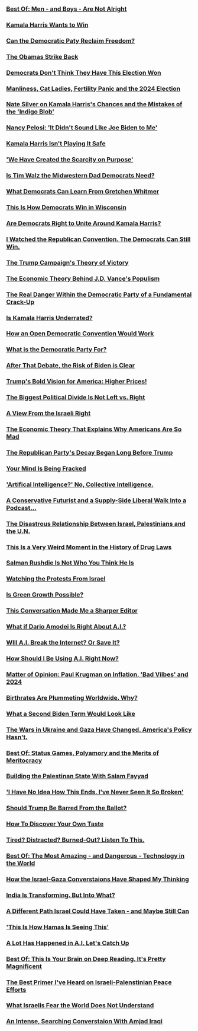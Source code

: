 ### [Best Of: Men - and Boys - Are Not Alright](https://open.spotify.com/episode/1H1khmaQynRdMtCvxenW9J?si=a46ba31de15f4dd0)
### [Kamala Harris Wants to Win](https://open.spotify.com/episode/3XxzCtzgvDj8Csz7zJfP2t?si=06abc217d4434777)
### [Can the Democratic Paty Reclaim Freedom?](https://open.spotify.com/episode/4EltbF8sGCB8PmhhC1624U?si=f71c7f7476f94d65)
### [The Obamas Strike Back](https://open.spotify.com/episode/4O3DJMYg9cfjdusbqb1txJ?si=6a43b3e0b585488a)
### [Democrats Don't Think They Have This Election Won](https://open.spotify.com/episode/6SIsRJ5obUO3OGxa0Y0YZB?si=25e7079d32c1469e)
### [Manliness, Cat Ladies, Fertility Panic and the 2024 Election](https://open.spotify.com/episode/4NEYde643tLD24yr2IoALR?si=4019e2131ac04ad2)
### [Nate Silver on Kamala Harris's Chances and the Mistakes of the 'Indigo Blob'](https://open.spotify.com/episode/2Hw8zd1rv1iLkdTgXmhCJp?si=61e2bd4797ab4146)
### [Nancy Pelosi: 'It Didn't Sound LIke Joe Biden to Me'](https://open.spotify.com/episode/6e7ePw8H7BHfBSXoOsIumF?si=d8508afdc97041a6)
### [Kamala Harris Isn't Playing It Safe](https://open.spotify.com/episode/1tHQrrtJ6pIqXTRjwIutQY?si=b7c31f2f57e54e23)
### ['We Have Created the Scarcity on Purpose'](https://open.spotify.com/episode/1fdkfTY94QjxcYD0w7oop7?si=aa291a5f4a0044b7)
### [Is Tim Walz the Midwestern Dad Democrats Need?](https://open.spotify.com/episode/4NtWPsVv7VbHq0giCwSJyY?si=3b15a74934cf409c)
### [What Democrats Can Learn From Gretchen Whitmer](https://open.spotify.com/episode/4eU8pkkYsOmhQWtv01UgDM?si=e7bda3f6d3b64343)
### [This Is How Democrats Win in Wisconsin](https://open.spotify.com/episode/3iTQlffkjn2PCfwJOpcV4X?si=1c2ed1693bdd4304)
### [Are Democrats Right to Unite Around Kamala Harris?](https://open.spotify.com/episode/19wi2iooPl5ATCZK8dPp0S?si=134ee9ebadb44b0b)
### [I Watched the Republican Convention. The Democrats Can Still Win.](https://open.spotify.com/episode/6r5WarKORPZzjtpapxJWkM?si=cb7f36cdf1ab4010)
### [The Trump Campaign's Theory of Victory](https://open.spotify.com/episode/6PZf8UTw1oJITubTEABUZ3?si=b7d1e6fa6b2b4737)
### [The Economic Theory Behind J.D. Vance's Populism](https://open.spotify.com/episode/225OunNKw6ldWwZMjKFPlq?si=39e91eceaf4e4642)
### [The Real Danger Within the Democratic Party of a Fundamental Crack-Up](https://open.spotify.com/episode/0T9SHB5HoGoUQ9B2LQrmCR?si=cc2f0f8a773c4d56)
### [Is Kamala Harris Underrated?](https://open.spotify.com/episode/6Kk7DtCyAgzRwRhLEM4cWU?si=52afab0ef51e45dc)
### [How an Open Democratic Convention Would Work](https://open.spotify.com/episode/6O0FW6zl5DfCGyLXnsO1w4?si=b237aa0322e64773)
### [What is the Democratic Party For?](https://open.spotify.com/episode/1d6k0dXn8EueVP2HsIM00L?si=e43dc94c3cf141e6)
### [After That Debate, the Risk of Biden is Clear](https://open.spotify.com/episode/0IJUn5nwuB87YnzsnmPUnE?si=079482e3c2f14ec9)
### [Trump's Bold Vision for America: Higher Prices!](https://open.spotify.com/episode/2JD98fZ7EtfCq3hFjAvNwl?si=e8e74cebd2ff4e08)
### [The Biggest Political Divide Is Not Left vs. Right](https://open.spotify.com/episode/3Tud6nF6wuV5yTu2waWMqW?si=57af7c53418b4a77)
### [A View From the Israeli Right](https://open.spotify.com/episode/5LVqIdBKXh99hw2x2w755Z?si=34d930c5bc7d4f63)
### [The Economic Theory That Explains Why Americans Are So Mad](https://open.spotify.com/episode/6JKs9d43xMYdDh9RXVdtse?si=b50713bb37bb4094)
### [The Republican Party's Decay Began Long Before Trump](https://open.spotify.com/episode/5IWQGZdrdpdmjuZgjbcqGR?si=fb296b66537e44e0)
### [Your Mind Is Being Fracked](https://open.spotify.com/episode/5mOU82zZNe8I8O0ISWGkDc?si=11723e88189243d8)
### ['Artifical Intelligence?' No, Collective Intelligence.](https://open.spotify.com/episode/3vDzqNRNJmKJBphdzQ4Dab?si=4116e0c55e4c4775)
### [A Conservative Futurist and a Supply-Side Liberal Walk Into a Podcast...](https://open.spotify.com/episode/11Cyh2kmCMObJ9a8hm2KhD?si=caeed6b162594559)
### [The Disastrous Relationship Between Israel, Palestinians and the U.N.](https://open.spotify.com/episode/1f2MN2Z1ZNJIM6uD3d4Tef?si=b4831fd9d3dd487c)
### [This Is a Very Weird Moment in the History of Drug Laws](https://open.spotify.com/episode/2qXXtfTCBEukhA7BXpgNVk?si=687d0d8daa9348a4)
### [Salman Rushdie Is Not Who You Think He Is](https://open.spotify.com/episode/6XdLaNms9gTgvWsIMa3Ikk?si=ed84ef32a728436c)
### [Watching the Protests From Israel](https://open.spotify.com/episode/2yNpDYu8FKm4sqJ2r3GCr8?si=449135e1224643d0)
### [Is Green Growth Possible?](https://open.spotify.com/episode/7MuKYrY2YmE1WDGaKcPe06?si=d4466b46322e4c76)
### [This Conversation Made Me a Sharper Editor](https://open.spotify.com/episode/49h2eVgjnPyJoY5MrvXlv0?si=601ef85d27ee43f9)
### [What if Dario Amodei Is Right About A.I.?](https://open.spotify.com/episode/3SYfUM4Zpr1g9QlplBZGv0?si=1e64ad72d7ce4146)
### [WIll A.I. Break the Internet? Or Save It?](https://open.spotify.com/episode/4mFwx4xGGmXrxTzHfgYpLG?si=46b3a70dda724d79)
### [How Should I Be Using A.I. Right Now?](https://open.spotify.com/episode/1d2kAxYfxhfmpCvdUNlQmd?si=37731d832edf48ac)
### [Matter of Opinion: Paul Krugman on Inflation, 'Bad Vilbes' and 2024](https://open.spotify.com/episode/5xhVY5aLYEGnXK63zcZdJN?si=2c789116484c4efc)
### [Birthrates Are Plummeting Worldwide. Why?](https://open.spotify.com/episode/52O59l8Ey7fe9ts7SGTK8L?si=22f56d457c4c46c1)
### [What a Second Biden Term Would Look Like](https://open.spotify.com/episode/0ZiLyguhUE7QhlsIqy2aUR?si=2f24bb6a84924e8c)
### [The Wars in Ukraine and Gaza Have Changed. America's Policy Hasn't.](https://open.spotify.com/episode/50RQDPZ4bRNK7f3pv28dec?si=e06d872af26f47f3)
### [Best Of: Status Games, Polyamory and the Merits of Meritocracy](https://open.spotify.com/episode/6sau7CSTNFdsV90VHchxLV?si=a5609e9615bf4d6e)
### [Building the Palestinan State With Salam Fayyad](https://open.spotify.com/episode/5ime0XnSTLY1fdCf74MCsD?si=8f38e227a9b34a95)
### ['I Have No Idea How This Ends. I've Never Seen It So Broken'](https://open.spotify.com/episode/4DyUuphi9bUVbinwKgxeJQ?si=ede2d676f7b74d4a)
### [Should Trump Be Barred From the Ballot?](https://open.spotify.com/episode/0qisgNBqbnir0FONSmRAg9?si=7ab75010dc8c4b19)
### [How To Discover Your Own Taste](https://open.spotify.com/episode/3JGETbaRnNqZe4gwj9QrwQ?si=2a7ee64725504baa)
### [Tired? Distracted? Burned-Out? Listen To This.](https://open.spotify.com/episode/7kRVtrjwvQlLclb456v7Hu?si=47ed7d5c3e054f57)
### [Best Of: The Most Amazing - and Dangerous - Technology in the World](https://open.spotify.com/episode/0xF2QQkrRHBqZmwT8aWeDY?si=ad1bc7c062314745)
### [How the Israel-Gaza Converstaions Have Shaped My Thinking](https://open.spotify.com/episode/4yxlqBBAjPUbbCoSm9cjNO?si=bebf3348afe34df0)
### [India Is Transforming. But Into What?](https://open.spotify.com/episode/53iY412LMGlfPf23r5FuoE?si=f9a325c5a2084810)
### [A Different Path Israel Could Have Taken - and Maybe Still Can](https://open.spotify.com/episode/4pMoxUzHu0YSblqNioYIQ1?si=0dd389f9ad3943be)
### ['This Is How Hamas Is Seeing This'](https://open.spotify.com/episode/15JREdzx7jRh0koXTxjkwg?si=5bc9c6b5defd430a)
### [A Lot Has Happened in A.I. Let's Catch Up](https://open.spotify.com/episode/0goXrZT8dTjtwUtN9f7zEc?si=14c78e45e2414e5e)
### [Best Of: This Is Your Brain on Deep Reading. It's Pretty Magnificent](https://open.spotify.com/episode/1Qx2Of2ZLyx4By71F70YAI?si=a3616cac816748cf)
### [The Best Primer I've Heard on Israeli-Palenstinian Peace Efforts](https://open.spotify.com/episode/0XCZmntodZAmClBo2uEAJG?si=988eb4c292e24988)
### [What Israelis Fear the World Does Not Understand](https://open.spotify.com/episode/1yc5gRUsmY9RqAe1sBz0vD?si=a52dd9eecdcb4951)
### [An Intense, Searching Converstaion With Amjad Iraqi](https://open.spotify.com/episode/48QkgbnsWSXrWRUBrKnAbk?si=197c21840fd74bf4)
